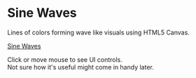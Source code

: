 # Sine Waves

Lines of colors forming wave like visuals using HTML5 Canvas.

<a href="https://sinewaves.pages.dev/">Sine Waves</a>

Click or move mouse to see UI controls. </br>
Not sure how it's useful might come in handy later.
